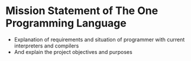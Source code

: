 # Mission Statement of The One Programming Language

- Explanation of requirements and situation of programmer with current interpreters and compilers
- And explain the project objectives and purposes

